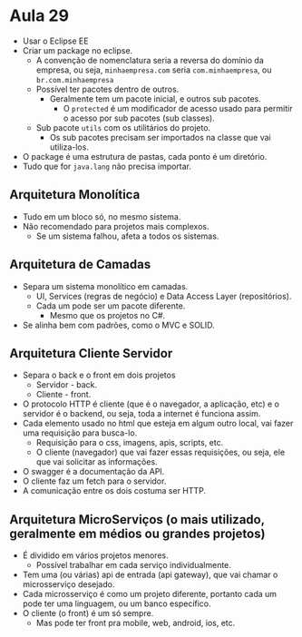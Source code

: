 # Aula 29

* Usar o Eclipse EE
* Criar um package no eclipse.
  * A convenção de nomenclatura seria a reversa do domínio da empresa, ou seja, `minhaempresa.com` seria `com.minhaempresa`, ou `br.com.minhaempresa`
  * Possível ter pacotes dentro de outros.
    * Geralmente tem um pacote inicial, e outros sub pacotes.
      * O `protected` é um modificador de acesso usado para permitir o acesso por sub pacotes (sub classes).
  * Sub pacote `utils` com os utilitários do projeto.
    * Os sub pacotes precisam ser importados na classe que vai utiliza-los.
* O package é uma estrutura de pastas, cada ponto é um diretório.
* Tudo que for `java.lang` não precisa importar.

## Arquitetura Monolítica
* Tudo em um bloco só, no mesmo sistema.
* Não recomendado para projetos mais complexos.
  * Se um sistema falhou, afeta a todos os sistemas.

## Arquitetura de Camadas
* Separa um sistema monolítico em camadas.
  * UI, Services (regras de negócio) e Data Access Layer (repositórios).
  * Cada um pode ser um pacote diferente.
    * Mesmo que os projetos no C#.
* Se alinha bem com padrões, como o MVC e SOLID.

## Arquitetura Cliente Servidor
* Separa o back e o front em dois projetos
  * Servidor - back.
  * Cliente - front.
* O protocolo HTTP é cliente (que é o navegador, a aplicação, etc) e o servidor é o backend, ou seja, toda a internet é funciona assim.
* Cada elemento usado no html que esteja em algum outro local, vai fazer uma requisição para busca-lo.
  * Requisição para o css, imagens, apis, scripts, etc.
  * O cliente (navegador) que vai fazer essas requisições, ou seja, ele que vai solicitar as informações.
* O swagger é a documentação da API. 
* O cliente faz um fetch para o servidor.
* A comunicação entre os dois costuma ser HTTP.

## Arquitetura MicroServiços (o mais utilizado, geralmente em médios ou grandes projetos)
* É dividido em vários projetos menores.
  * Possível trabalhar em cada serviço individualmente.
* Tem uma (ou várias) api de entrada (api gateway), que vai chamar o microsserviço desejado.
* Cada microsserviço é como um projeto diferente, portanto cada um pode ter uma linguagem, ou um banco específico.
* O cliente (o front) é um só sempre.
  * Mas pode ter front pra mobile, web, android, ios, etc.